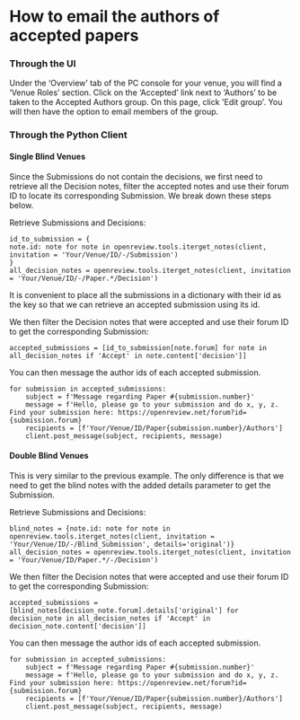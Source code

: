 # How to email the authors of accepted papers

### Through the UI&#x20;

Under the ‘Overview’ tab of the PC console for your venue, you will find a ‘Venue Roles’ section. Click on the ‘Accepted’ link next to ‘Authors’ to be taken to the Accepted Authors group. On this page, click 'Edit group'. You will then have the option to email members of the group.

### Through the Python Client

#### Single Blind Venues&#x20;

Since the Submissions do not contain the decisions, we first need to retrieve all the Decision notes, filter the accepted notes and use their forum ID to locate its corresponding Submission. We break down these steps below.

Retrieve Submissions and Decisions:

```
id_to_submission = {
note.id: note for note in openreview.tools.iterget_notes(client, invitation = 'Your/Venue/ID/-/Submission')
}
all_decision_notes = openreview.tools.iterget_notes(client, invitation = 'Your/Venue/ID/-/Paper.*/Decision')
```

It is convenient to place all the submissions in a dictionary with their id as the key so that we can retrieve an accepted submission using its id.

We then filter the Decision notes that were accepted and use their forum ID to get the corresponding Submission:

```
accepted_submissions = [id_to_submission[note.forum] for note in all_decision_notes if 'Accept' in note.content['decision']]
```

You can then message the author ids of each accepted submission.&#x20;

```
for submission in accepted_submissions: 
    subject = f'Message regarding Paper #{submission.number}'
    message = f'Hello, please go to your submission and do x, y, z. Find your submission here: https://openreview.net/forum?id={submission.forum}
    recipients = [f'Your/Venue/ID/Paper{submission.number}/Authors']
    client.post_message(subject, recipients, message)
```

#### Double Blind Venues&#x20;

This is very similar to the previous example. The only difference is that we need to get the blind notes with the added details parameter to get the Submission.

Retrieve Submissions and Decisions:

```
blind_notes = {note.id: note for note in openreview.tools.iterget_notes(client, invitation = 'Your/Venue/ID/-/Blind_Submission', details='original')}
all_decision_notes = openreview.tools.iterget_notes(client, invitation = 'Your/Venue/ID/Paper.*/-/Decision')
```

We then filter the Decision notes that were accepted and use their forum ID to get the corresponding Submission:

```
accepted_submissions = [blind_notes[decision_note.forum].details['original'] for decision_note in all_decision_notes if 'Accept' in decision_note.content['decision']]
```

You can then message the author ids of each accepted submission.&#x20;

```
for submission in accepted_submissions: 
    subject = f'Message regarding Paper #{submission.number}'
    message = f'Hello, please go to your submission and do x, y, z. Find your submission here: https://openreview.net/forum?id={submission.forum}
    recipients = [f'Your/Venue/ID/Paper{submission.number}/Authors']
    client.post_message(subject, recipients, message)
```
